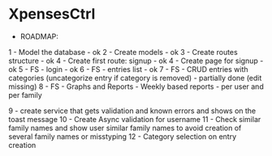 # XpensesCtrl

- ROADMAP:

1 - Model the database - ok
2 - Create models - ok
3 - Create routes structure - ok
4 - Create first route: signup - ok
4 - Create page for signup - ok
5 - FS - login - ok
6 - FS - entries list - ok
7 - FS - CRUD entries with categories (uncategorize entry if category is removed) - partially done (edit missing)
8 - FS - Graphs and Reports
    - Weekly based reports - per user and per family

9 - create service that gets validation and known errors and shows on the toast message
10 - Create Async validation for username
11 - Check similar family names and show user similar family names to avoid creation of several family names or misstyping
12 - Category selection on entry creation